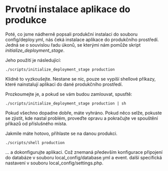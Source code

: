 Prvotní instalace aplikace do produkce
======================================

Poté, co jsme nádherně popsali produkční instalaci do souboru config/deploy.yml, nás čeká instalace aplikace do produkčního prostředí. Jedná se o souvislou řadu úkonů, se kterými nám pomůže skript *initialize_deployment_stage*.

Jeho použití je následující:


    ./scripts/initialize_deployment_stage production

Klidně to vyzkoušejte. Nestane se nic, pouze se vypíší shellové příkazy, které nainstalují aplikaci do dané produkčního prostředí.

Prozkoumejte je, a pokud se vám budou zamlouvat, spusťtě:

    ./scripts/initialize_deployment_stage production | sh

Pokud všechno dopadne dobře, máte vyhráno. Pokud něco selže, pokuste se zjistit, kde nastal problém, proveďte opravu a pokračujte ve spouštění příkazů od příslušného místa.

Jakmile máte hotovo, přihlaste se na danou produkci.

    ./scripts/shell production

... a dokonfigurujte aplikaci. Což znemaná především konfigurace připojení do databáze v souboru local_config/database.yml a event. další specifická nastavení v souboru local_config/settings.php.

